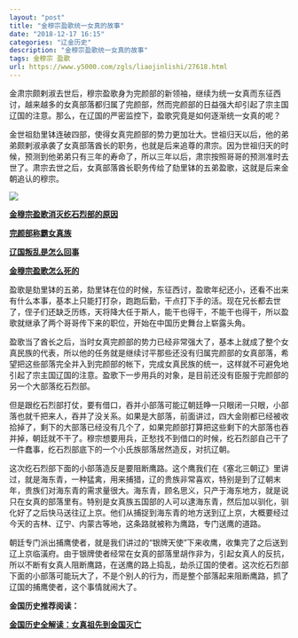 ```yaml
---
layout: "post"
title: "金穆宗盈歌统一女真的故事"
date: "2018-12-17 16:15"
categories: "辽金历史"
description: "金穆宗盈歌统一女真的故事"
tags: 金穆宗 盈歌
url: https://www.y5000.com/zgls/liaojinlishi/27618.html
---
```






金肃宗颇剌淑去世后，穆宗盈歌身为完颜部的新领袖，继续为统一女真而东征西讨，越来越多的女真部落都归属了完颜部，然而完颜部的日益强大却引起了宗主国辽国的注意。那么，在辽国的严密监控下，盈歌究竟是如何逐渐统一女真的呢？

金世祖劾里钵连破四部，使得女真完颜部的势力更加壮大。世祖归天以后，他的弟弟颇剌淑承袭了女真部落酋长的职务，也就是后来追尊的肃宗。因为世祖归天的时候，预测到他弟弟只有三年的寿命了，所以三年以后，肃宗按照哥哥的预测准时去世了。肃宗去世之后，女真部落酋长职务传给了劾里钵的五弟盈歌，这就是后来金朝追认的穆宗。

![](https://img.y5000.com/uploads/allimg/180115/8-1P11511213R46.jpg)

**[金穆宗盈歌消灭纥石烈部的原因](https://www.y5000.com/zgls/liaojinlishi/2018/0115/27619.html)**

**[完颜部称霸女真族](https://www.y5000.com/zgls/liaojinlishi/2018/0115/27620.html)**

**[辽国叛乱是怎么回事](https://www.y5000.com/zgls/liaojinlishi/2018/0115/27621.html)**

**[金穆宗盈歌怎么死的](https://www.y5000.com/zgls/liaojinlishi/2018/0115/27622.html)**

盈歌是劾里钵的五弟，劾里钵在位的时候，东征西讨，盈歌年纪还小，还看不出来有什么本事，基本上只能打打杂，跑跑后勤，干点打下手的活。现在兄长都去世了，侄子们还缺乏历练，天将降大任于斯人，能干也得干，不能干也得干，所以盈歌就继承了两个哥哥传下来的职位，开始在中国历史舞台上崭露头角。

盈歌当了酋长之后，当时女真完颜部的势力已经非常强大了，基本上就成了整个女真民族的代表，所以他的任务就是继续讨平那些还没有归属完颜部的女真部落，希望把这些部落完全并入到完颜部的帐下，完成女真民族的统一，这样就不可避免地引起了宗主国辽国的注意。盈歌下一步用兵的对象，是目前还没有臣服于完颜部的另一个大部落纥石烈部。

但是跟纥石烈部打仗，要有借口，吞并小部落可能辽朝廷睁一只眼闭一只眼，小部落也就千把来人，吞并了没关系。如果是大部落，前面讲过，四大金刚都已经被收拾掉了，剩下的大部落已经没有几个了，如果完颜部打算把这些剩下的大部落也吞并掉，朝廷就不干了。穆宗想要用兵，正愁找不到借口的时候，纥石烈部自己干了一件蠢事，纥石烈部底下的一个小氏族部落居然造反，对抗辽朝。

这次纥石烈部下面的小部落造反是要阻断鹰路。这个鹰我们在《塞北三朝辽》里讲过，就是海东青，一种猛禽，用来捕猎，辽的贵族非常喜欢，特别是到了辽朝末年，贵族们对海东青的需求量很大。海东青，顾名思义，只产于海东地方，就是说只在女真的部落里有。特别是女真族五国部的人可以逮海东青，然后加以驯化，驯化好了之后快马送往辽上京。他们从捕捉到海东青的地方送到辽上京，大概要经过今天的吉林、辽宁、内蒙古等地，这条路就被称为鹰路，专门送鹰的道路。

朝廷专门派出捕鹰使者，就是我们讲过的“银牌天使”下来收鹰，收集完了之后送到辽上京临潢府。由于银牌使者经常在女真的部落里胡作非为，引起女真人的反抗，所以不断有女真人阻断鹰路，在送鹰的路上捣乱，劫杀辽国的使者。这次纥石烈部下面的小部落可能玩大了，不是个别人的行为，而是整个部落起来阻断鹰路，抓了辽国的捕鹰使者，这个事情就闹大了。

**金国历史推荐阅读：**

**[金国历史全解读：女真祖先到金国灭亡](https://www.y5000.com/zgls/liaojinlishi/2018/0115/27654.html)**
